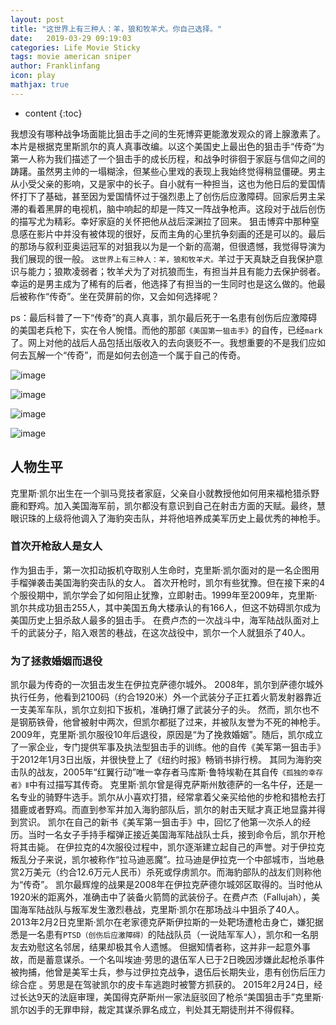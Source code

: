 ```yaml
---
layout: post
title: "这世界上有三种人：羊，狼和牧羊犬。你自己选择。"
date:   2019-03-29 09:19:03
categories: Life Movie Sticky
tags: movie american sniper
author: Franklinfang
icon: play
mathjax: true
---
```


* content
{:toc}

我想没有哪种战争场面能比狙击手之间的生死博弈更能激发观众的肾上腺激素了。
本片是根据克里斯凯尔的真人真事改编。以这个美国史上最出色的狙击手“传奇”为第一人称为我们描述了一个狙击手的成长历程，和战争时徘徊于家庭与信仰之间的踌躇。虽然男主帅的一塌糊涂，但某些心里戏的表现上我始终觉得稍显僵硬。男主从小受父亲的影响，又是家中的长子。自小就有一种担当，这也为他日后的爱国情怀打下了基础，甚至因为爱国情怀过于强烈患上了创伤后应激障碍。回家后男主呆滞的看着黑屏的电视机，脑中响起的却是一阵又一阵战争枪声。这段对于战后创伤的描写尤为精彩。幸好家庭的关怀把他从战后深渊拉了回来。
狙击博弈中那种窒息感在影片中并没有被体现的很好，反而主角的心里抗争刻画的还是可以的。最后的那场与叙利亚奥运冠军的对狙我以为是一个新的高潮，但很遗憾，我觉得导演为我们展现的很一般。
`这世界上有三种人：羊，狼和牧羊犬。`羊过于天真缺乏自我保护意识与能力；狼欺凌弱者；牧羊犬为了对抗狼而生，有担当并且有能力去保护弱者。幸运的是男主成为了稀有的后者，他选择了有担当的一生同时也是这么做的。他最后被称作“传奇”。坐在荧屏前的你，又会如何选择呢？

ps：最后科普了一下“传奇”的真人真事，凯尔最后死于一名患有创伤后应激障碍的美国老兵枪下，实在令人惋惜。而他的那部`《美国第一狙击手》`的自传，已经`mark`了。网上对他的战后人品包括出版收入的去向褒贬不一。我想重要的不是我们应如何去瓦解一个“传奇”，而是如何去创造一个属于自己的传奇。


![image](https://user-images.githubusercontent.com/29160332/55202979-a8644080-5204-11e9-9f08-4aa02f0489da.png)




![image](https://user-images.githubusercontent.com/29160332/55202999-bca83d80-5204-11e9-910a-6efab6357179.png)

![image](https://user-images.githubusercontent.com/29160332/55203014-caf65980-5204-11e9-98fe-7033d5080481.png)

![image](https://user-images.githubusercontent.com/29160332/55203028-db0e3900-5204-11e9-87c7-a7a0b1fabde4.png)

## 人物生平

克里斯·凯尔出生在一个驯马竞技者家庭，父亲自小就教授他如何用来福枪猎杀野鹿和野鸡。加入美国海军前，凯尔都没有意识到自己在射击方面的天赋。最终，慧眼识珠的上级将他调入了海豹突击队，并将他培养成美军历史上最优秀的神枪手。

### 首次开枪敌人是女人

作为狙击手，第一次扣动扳机夺取别人生命时，克里斯·凯尔面对的是一名企图用手榴弹袭击美国海豹突击队的女人。
首次开枪时，凯尔有些犹豫。但在接下来的4个服役期中，凯尔学会了如何阻止犹豫，立即射击。1999年至2009年，克里斯·凯尔共成功狙击255人，其中美国五角大楼承认的有166人，但这不妨碍凯尔成为美国历史上狙杀敌人最多的狙击手。
在费卢杰的一次战斗中，海军陆战队面对上千的武装分子，陷入艰苦的巷战，在这次战役中，凯尔一个人就狙杀了40人。

### 为了拯救婚姻而退役

凯尔最为传奇的一次狙击发生在伊拉克萨德尔城外。
2008年，凯尔到萨德尔城外执行任务，他看到2100码（约合1920米）外一个武装分子正扛着火箭发射器靠近一支美军车队，凯尔立刻扣下扳机，准确打爆了武装分子的头。
然而，凯尔也不是钢筋铁骨，他曾被射中两次，但凯尔都挺了过来，并被队友誉为不死的神枪手。
2009年，克里斯·凯尔服役10年后退役，原因是“为了挽救婚姻”。随后，凯尔成立了一家企业，专门提供军事及执法型狙击手的训练。他的自传《美军第一狙击手》于2012年1月3日出版，并很快登上了《纽约时报》畅销书排行榜。
其同为海豹突击队的战友，2005年“红翼行动”唯一幸存者马库斯·鲁特埃勒在其自传`《孤独的幸存者》Ⅱ`中有过描写其传奇。
克里斯·凯尔曾是得克萨斯州敖德萨的一名牛仔，还是一名专业的骑野牛选手。凯尔从小喜欢打猎，经常拿着父亲买给他的步枪和猎枪去打猎鹿或者野鸡。而直到参军并加入海豹部队后，凯尔的射击天赋才真正地显露并得到赏识。
凯尔在自己的新书《美军第一狙击手》中，回忆了他第一次杀人的经历。当时一名女子手持手榴弹正接近美国海军陆战队士兵，接到命令后，凯尔开枪将其击毙。
在伊拉克的4次服役过程中，凯尔逐渐建立起自己的声誉。对于伊拉克叛乱分子来说，凯尔被称作“拉马迪恶魔”。拉马迪是伊拉克一个中部城市，当地悬赏2万美元（约合12.6万元人民币）杀死或俘虏凯尔。而海豹部队的战友们则称他为“传奇”。
凯尔最辉煌的战果是2008年在伊拉克萨德尔城郊区取得的。当时他从1920米的距离外，准确击中了装备火箭筒的武装份子。在费卢杰（Fallujah），美国海军陆战队与叛军发生激烈巷战，克里斯·凯尔在那场战斗中狙杀了40人。 
2013年2月2日克里斯·凯尔在老家德克萨斯伊拉斯的一处靶场遭枪击身亡，嫌犯据悉是一名患有`PTSD（创伤后应激障碍）`的陆战队员（一说陆军军人），凯尔和一名朋友去劝慰这名邻居，结果却极其令人遗憾。
但据知情者称，这并非一起意外事故，而是蓄意谋杀。一个名叫埃迪·劳思的退伍军人已于2日晚因涉嫌此起枪杀事件被拘捕，他曾是美军士兵，参与过伊拉克战争，退伍后长期失业，患有创伤后压力综合症   。劳思是在驾驶凯尔的皮卡车逃跑时被警方抓获的。 
2015年2月24日，经过长达9天的法庭审理，美国得克萨斯州一家法庭驳回了枪杀“美国狙击手”克里斯·凯尔凶手的无罪申辩，裁定其谋杀罪名成立，判处其无期徒刑并不得假释。

